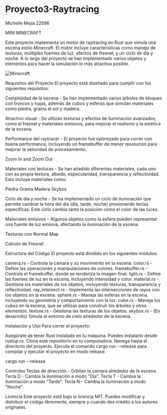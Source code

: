 # Proyecto3-Raytracing
Michelle Mejía 22596


MINI MINECRAFT 

Este proyecto implementa un motor de raytracing en Rust que simula una escena estilo Minecraft. El motor incluye características como manejo de texturas, múltiples fuentes de luz, efectos de fresnel, y un ciclo de día y noche. A lo largo del proyecto se han implementado varios objetos y elementos para hacer la simulación lo más atractiva posible.

![Minecraft](/Proyecto3/Proyecto3-Raytracing/Video.gif)

Requisitos del Proyecto
El proyecto está diseñado para cumplir con los siguientes requisitos:

Complejidad de la escena - Se han implementado varios árboles de bloques con troncos y hojas, además de cubos y esferas que simulan materiales como piedra, grama el sol y madera.

Atractivo visual - Se utilizan texturas y efectos de iluminación avanzados, como el fresnel y materiales emisivos, para mejorar el realismo y la estética de la escena.

Performance del raytracer - El proyecto fue optimizado para correr con buena performance, incluyendo un framebuffer de menor resolución para mejorar la velocidad de procesamiento.

Zoom In and Zoom Out

Materiales con texturas - Se han añadido diferentes materiales, cada uno con su propia textura, albedo, especularidad, transparencia y reflectividad. Esto incluye materiales como:

Piedra
Grama
Madera
Skybox 

Ciclo de día y noche - Se ha implementado un ciclo de iluminación que permite cambiar la hora del día (día, tarde, noche) presionando teclas específicas. Este ciclo cambia tanto la posición como el color de las luces.

Materiales emisivos - Algunos objetos como la esfera pueden representar una fuente de luz emisiva, afectando la iluminación de la escena.

Texturas con Normal Map

Calculo de Fresnel

Estructura del Código
El proyecto está dividido en los siguientes módulos:

camera.rs - Controla la cámara y su movimiento en la escena.
color.rs - Define las operaciones y manipulaciones de colores.
framebuffer.rs - Controla el framebuffer, donde se renderiza la imagen final.
light.rs - Define las fuentes de luz en la escena, incluyendo intensidad y color.
material.rs - Gestiona los materiales de los objetos, incluyendo texturas, transparencia y reflectividad.
ray_intersect.rs - Implementa las intersecciones de rayos con los objetos en la escena.
sphere.rs - Maneja las esferas en la escena, incluyendo su geometría y comportamiento con la luz.
cube.rs - Maneja los cubos en la escena, que se utilizan para construir los árboles y otros elementos.
texture.rs - Gestiona las texturas de los objetos.
skybox.rs - (En desarrollo) Simula el entorno de cielo alrededor de la escena.

Instalación y Uso
Para correr el proyecto:

Asegúrate de tener Rust instalado en tu máquina. Puedes instalarlo desde rustup.rs.
Clona este repositorio en tu computadora.
Navega hasta el directorio del proyecto.
Ejecuta el comando cargo run --release para compilar y ejecutar el proyecto en modo release.

cargo run --release

Controles
Teclas de dirección - Orbitan la cámara alrededor de la escena.
Tecla D - Cambia la iluminación a modo "Día".
Tecla T - Cambia la iluminación a modo "Tarde".
Tecla N - Cambia la iluminación a modo "Noche".

Licencia
Este proyecto está bajo la licencia MIT. Puedes modificar y distribuir el código libremente, siempre y cuando des crédito a los autores originales.
